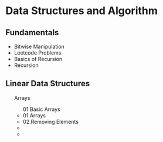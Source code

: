 # Data Structures and Algorithm

<h2>Fundamentals</h2>
<ul>
    <li>Bitwise Manipulation</li>
    <li>Leetcode Problems</li>
    <li>Basics of Recursion</li>
    <li>Recursion</li>
</ul>

<h2>Linear Data Structures</h2>
<ol>Arrays
    <ul>01.Basic Arrays
        <li>01.Arrays</li>
        <li>02.Removing Elements</li>
        <li></li>
        <li></li>
    </ul>

</ol>

